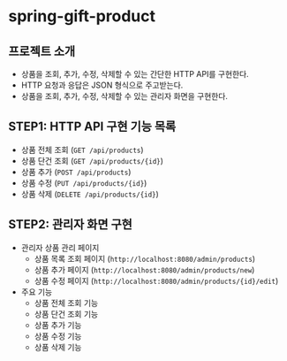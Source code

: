 # spring-gift-product

## 프로젝트 소개
- 상품을 조회, 추가, 수정, 삭제할 수 있는 간단한 HTTP API를 구현한다.
- HTTP 요청과 응답은 JSON 형식으로 주고받는다.
- 상품을 조회, 추가, 수정, 삭제할 수 있는 관리자 화면을 구현한다.

## STEP1: HTTP API 구현 기능 목록
- 상품 전체 조회 (`GET /api/products`)
- 상품 단건 조회 (`GET /api/products/{id}`)
- 상품 추가 (`POST /api/products`)
- 상품 수정 (`PUT /api/products/{id}`)
- 상품 삭제 (`DELETE /api/products/{id}`)

## STEP2: 관리자 화면 구현
- 관리자 상품 관리 페이지
  - 상품 목록 조회 페이지 (`http://localhost:8080/admin/products`)
  - 상품 추가 페이지 (`http://localhost:8080/admin/products/new`)
  - 상품 수정 페이지 (`http://localhost:8080/admin/products/{id}/edit`)
- 주요 기능
  - 상품 전체 조회 기능
  - 상품 단건 조회 기능
  - 상품 추가 기능
  - 상품 수정 기능
  - 상품 삭제 기능
